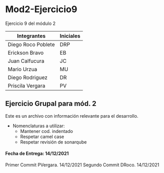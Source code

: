 # Mod2-Ejercicio9
Ejercicio 9 del módulo 2

|Integrantes  | Iniciales | 
|--|--|
| Diego Roco Poblete |DRP|
| Erickson Bravo |EB|
| Juan Calfucura |JC|
| Mario Urzua |MU|
| Diego Rodriguez |DR|
| Priscila Vergara |PV|


## Ejercicio Grupal para mód. 2
Este es un archivo con información relevante para el desarrollo.
  - Nomenclaturas a utilizar:
    - Mantener cod. indentado
    - Respetar camel case
    - Respetar revisión de sonarqube

#### Fecha de Entrega: 14/12/2021 

Primer Commit PVergara. 14/12/2021
Segundo Commit DRoco. 14/12/2021

